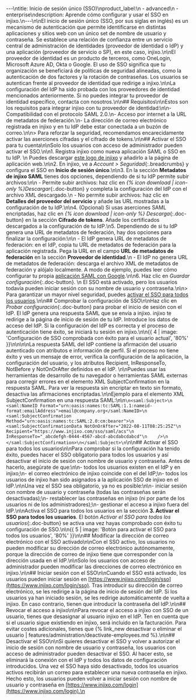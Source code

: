---\ntitle: Inicio de sesión único (SSO)\nproduct_label:\n  - advanced\n  - enterprise\ndescription: Aprende cómo configurar y usar el SSO en injixo.\n---\n\nEl inicio de sesión único (SSO, por sus siglas en inglés) es un mecanismo de autenticación que permite identificarse en distintas aplicaciones y sitios web con un único set de nombre de usuario y contraseña. Se establece una relación de confianza entre un servicio central de administración de identidades (proveedor de identidad o IdP) y una aplicación (proveedor de servicio o SP), en este caso, injixo.\n\nEl proveedor de identidad es un producto de terceros, como OneLogin, Microsoft Azure AD, Okta o Google. El uso de SSO significa que tu organización se beneficiará de políticas de seguridad alineadas, como la autenticación de dos factores y la rotación de contraseñas. Los usuarios se autentican frente al proveedor de identidad que redirige a injixo.\n\nLa configuración del IdP ha sido probada con los proveedores de identidad mencionados anteriormente. Si no puedes integrar tu proveedor de identidad específico, contacta con nosotros.\n\n## Requisitos\n\nEstos son los requisitos para integrar injixo con tu proveedor de identidad:\n\n- Compatibilidad con el protocolo SAML 2.0.\n- Acceso por internet a la URL de metadatos de federación.\n- La dirección de correo electrónico registrada en injixo y en tu IdP debe estar conectada a un buzón de correo.\n\n> Para reforzar la seguridad, recomendamos encarecidamente activar las aserciones cifradas y el cifrado de tokens.\n\n## Activar el SSO para tu cuenta\n\nSolo los usuarios con acceso de administrador pueden activar el SSO.\n\n1. Registra injixo como nueva aplicación SAML o SSO en tu IdP.  \n   Puedes descargar [este logo de injixo](/assets/img/common/injixo-logo.png) y añadirlo a la página de aplicación web.\n\n2. En injixo, ve a _Account > Seguridad_{:.breadcrumbs} y configura el SSO en **Inicio de sesión único**.\n\n3. En la sección **Metadatos de injixo SAML** tienes dos opciones, dependiendo de si tu IdP permite subir archivos:\n\n   - Permite subir archivos: haz clic en _{% icon download | icon-only %}Descargar_{:.doc-button} y completa la configuración del IdP con el archivo XML descargado.\n   - No permite subir archivos: haz clic en **Detalles del proveedor del servicio** y añade las URL mostradas a la configuración de tu IdP.\n\n4. (Opcional) Si usas aserciones SAML encriptadas, haz clic en _{% icon download | icon-only %} Descarga_{:.doc-button} en la sección **Cifrado de tokens**. Añade los certificados descargados a la configuración de tu IdP.\n5. Dependiendo de si tu IdP genera una URL de metadatos de federación, hay dos opciones para finalizar la configuración:\n\n   - El IdP genera URL de metadatos de federación: en el IdP, copia tu URL de metadatos de federación para la aplicación registrada. Pega la URL en el campo **URL de metadatos de federación** en la sección **Proveedor de identidad**.\n   - El IdP no genera URL de metadatos de federación: descarga el archivo XML de metadatos de federación y alójalo localmente. A modo de ejemplo, puedes leer cómo configurar tu propia [aplicación SAML con Google](https://support.google.com/a/answer/6087519?hl=en).\n\n6. Haz clic en _Guardar configuración_{:.doc-button}.  \n   El SSO está activado, pero los usuarios todavía pueden iniciar sesión con su nombre de usuario y contraseña.\n\n> Para garantizar un mayor nivel seguridad, puedes [activar el SSO para todos los usuarios](#activar-el-sso-para-todos-los-usuarios).\n\n## Comprobar la configuración de SSO\n\nHaz clic en _Probar configuración_{:.doc-button} para probar el inicio de sesión con el IdP. El IdP genera una respuesta SAML que se envía a injixo. injixo te redirige a la página de inicio de sesión de tu IdP. Introduce los datos de acceso del IdP. Si la configuración del IdP es correcta y el proceso de autenticación tiene éxito, se iniciará tu sesión en injixo.\n\n{{ 4 | image: 'Configuración de SSO comprobada con éxito para el usuario actual', '80%' }}\n\n<!-- A valid SubjectConfirmation was not found on this Response in our internal server logs -->\n\nLa respuesta SAML del IdP contiene la afirmación del usuario autenticado con atributos e información de perfil. Si el proceso no tiene éxito y ves un mensaje de error, verifica la configuración de la aplicación, la configuración del usuario, y los atributos Recipient, InResponseTo, NotBefore y NotOnOrAfter definidos en el IdP. \n\nPuedes usar las herramientas de desarrollo de tu navegador o herramientas SAML externas para corregir errores en el elemento XML SubjectConfirmation en la respuesta SAML. Para ver la respuesta sin encriptar en texto sin formato, desactiva las afirmaciones encriptadas.\n\nEjemplo para el elemento XML SubjectConfirmation en una respuesta SAML:\n\n```\n<saml:Subject>\n    <saml:NameID Format="urn:oasis:names:tc:SAML:1.1:nameid-format:emailAddress">email@company.org</saml:NameID>\n    <saml:SubjectConfirmation Method="urn:oasis:names:tc:SAML:2.0:cm:bearer">\n        <saml:SubjectConfirmationData NotOnOrAfter="2022-08-11T08:25:25Z"\n            Recipient="https://www.injixo.com/sso/saml/acs"\n            InResponseTo="_abcdefgh-0444-4567-abcd-abcdabcdabcd"\n    />\n    </saml:SubjectConfirmation>\n</saml:Subject>\n```\n\n## Activar el SSO para todos los usuarios\n\nPara comprobar si la configuración ha tenido éxito, puedes hacer el SSO obligatorio para todos los usuarios y así desactivar el inicio de sesión con nombre de usuario y contraseña. Antes de hacerlo, asegúrate de que:\n\n- todos los usuarios existen en el IdP y en injixo;\n- el correo electrónico de injixo coincide con el del IdP;\n- todos los usuarios de injixo han sido asignados a la aplicación SSO de injixo en el IdP.\n\nUna vez el SSO sea obligatorio, ya no es posible:\n\n- iniciar sesión con nombre de usuario y contraseña (todas las contraseñas serán desactivadas);\n- restablecer las contraseñas en injixo (ni por parte de los usuarios ni de los administradores);\n- gestionar el acceso a injixo fuera del IdP.\n\nActiva el SSO para todos los usuarios en la sección **3\. Activar el SSO para todos los usuarios**. El botón _Activar el SSO para todos los usuarios_{:.doc-button} se activa una vez hayas comprobado con éxito tu configuración de SSO.\n\n{{ 5 | image: 'Botón para activar el SSO para todos los usuarios', '80%' }}\n\n## Modificar la dirección de correo electrónico con el SSO activado\n\nCon el SSO activo, los usuarios no pueden modificar su dirección de correo electrónico autónomamente, porque la dirección de correo de injixo tiene que corresponder con la dirección usada en el IdP.\n\nSolo los usuarios con acceso de administrador pueden modificar las direcciones de correo electrónico en injixo.\n\n## Iniciar sesión con el SSO\n\nCuando el SSO está activado, los usuarios pueden iniciar sesión en [https://www.injixo.com/login/sso](https://www.injixo.com/login/sso). Tras introducir su dirección de correo electrónico, se les redirige a la página de inicio de sesión del IdP. Si los usuarios ya han iniciado sesión, se les redirige automáticamente de vuelta a injixo. En caso contrario, tienen que introducir la contraseña del IdP.\n\n## Revocar el acceso a injixo\n\nPara revocar el acceso a injixo con SSO de un usuario, tienes que desasignar al usuario injixo en el IdP. Ten en cuenta que si el usuario sigue existiendo en injixo, será incluido en la facturación. Para evitar costes adicionales, tienes que {% link_new desactivar o eliminar el usuario | features/administration/deactivate-employees.md %}.\n\n## Desactivar el SSO\n\nSi quieres desactivar el SSO y volver a autorizar el inicio de sesión con nombre de usuario y contraseña, los usuarios con acceso de administrador pueden desactivar el SSO. Al hacer esto, se eliminará la conexión con el IdP y todos los datos de configuración introducidos. Una vez el SSO haya sido desactivado, todos los usuarios activos recibirán un correo para establecer una nueva contraseña en injixo. Hecho esto, los usuarios pueden volver a iniciar sesión con nombre de usuario y contraseña en [https://www.injixo.com/login](https://www.injixo.com/login).\n